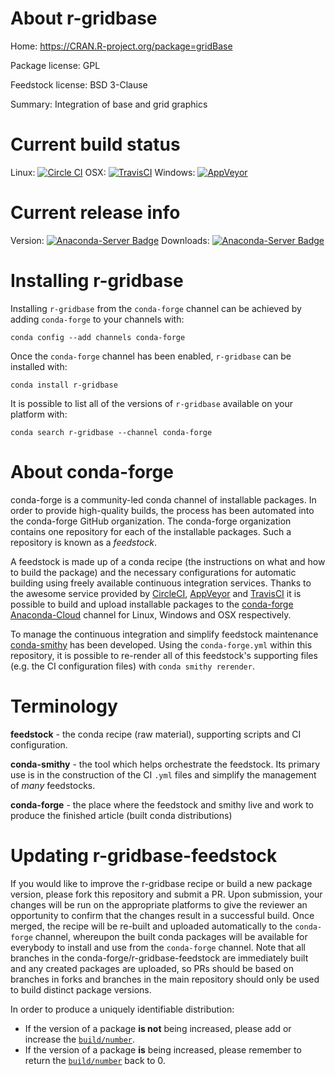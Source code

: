 About r-gridbase
================

Home: https://CRAN.R-project.org/package=gridBase

Package license: GPL

Feedstock license: BSD 3-Clause

Summary: Integration of base and grid graphics



Current build status
====================

Linux: [![Circle CI](https://circleci.com/gh/conda-forge/r-gridbase-feedstock.svg?style=shield)](https://circleci.com/gh/conda-forge/r-gridbase-feedstock)
OSX: [![TravisCI](https://travis-ci.org/conda-forge/r-gridbase-feedstock.svg?branch=master)](https://travis-ci.org/conda-forge/r-gridbase-feedstock)
Windows: [![AppVeyor](https://ci.appveyor.com/api/projects/status/github/conda-forge/r-gridbase-feedstock?svg=True)](https://ci.appveyor.com/project/conda-forge/r-gridbase-feedstock/branch/master)

Current release info
====================
Version: [![Anaconda-Server Badge](https://anaconda.org/conda-forge/r-gridbase/badges/version.svg)](https://anaconda.org/conda-forge/r-gridbase)
Downloads: [![Anaconda-Server Badge](https://anaconda.org/conda-forge/r-gridbase/badges/downloads.svg)](https://anaconda.org/conda-forge/r-gridbase)

Installing r-gridbase
=====================

Installing `r-gridbase` from the `conda-forge` channel can be achieved by adding `conda-forge` to your channels with:

```
conda config --add channels conda-forge
```

Once the `conda-forge` channel has been enabled, `r-gridbase` can be installed with:

```
conda install r-gridbase
```

It is possible to list all of the versions of `r-gridbase` available on your platform with:

```
conda search r-gridbase --channel conda-forge
```


About conda-forge
=================

conda-forge is a community-led conda channel of installable packages.
In order to provide high-quality builds, the process has been automated into the
conda-forge GitHub organization. The conda-forge organization contains one repository
for each of the installable packages. Such a repository is known as a *feedstock*.

A feedstock is made up of a conda recipe (the instructions on what and how to build
the package) and the necessary configurations for automatic building using freely
available continuous integration services. Thanks to the awesome service provided by
[CircleCI](https://circleci.com/), [AppVeyor](http://www.appveyor.com/)
and [TravisCI](https://travis-ci.org/) it is possible to build and upload installable
packages to the [conda-forge](https://anaconda.org/conda-forge)
[Anaconda-Cloud](http://docs.anaconda.org/) channel for Linux, Windows and OSX respectively.

To manage the continuous integration and simplify feedstock maintenance
[conda-smithy](http://github.com/conda-forge/conda-smithy) has been developed.
Using the ``conda-forge.yml`` within this repository, it is possible to re-render all of
this feedstock's supporting files (e.g. the CI configuration files) with ``conda smithy rerender``.


Terminology
===========

**feedstock** - the conda recipe (raw material), supporting scripts and CI configuration.

**conda-smithy** - the tool which helps orchestrate the feedstock.
                   Its primary use is in the construction of the CI ``.yml`` files
                   and simplify the management of *many* feedstocks.

**conda-forge** - the place where the feedstock and smithy live and work to
                  produce the finished article (built conda distributions)


Updating r-gridbase-feedstock
=============================

If you would like to improve the r-gridbase recipe or build a new
package version, please fork this repository and submit a PR. Upon submission,
your changes will be run on the appropriate platforms to give the reviewer an
opportunity to confirm that the changes result in a successful build. Once
merged, the recipe will be re-built and uploaded automatically to the
`conda-forge` channel, whereupon the built conda packages will be available for
everybody to install and use from the `conda-forge` channel.
Note that all branches in the conda-forge/r-gridbase-feedstock are
immediately built and any created packages are uploaded, so PRs should be based
on branches in forks and branches in the main repository should only be used to
build distinct package versions.

In order to produce a uniquely identifiable distribution:
 * If the version of a package **is not** being increased, please add or increase
   the [``build/number``](http://conda.pydata.org/docs/building/meta-yaml.html#build-number-and-string).
 * If the version of a package **is** being increased, please remember to return
   the [``build/number``](http://conda.pydata.org/docs/building/meta-yaml.html#build-number-and-string)
   back to 0.
